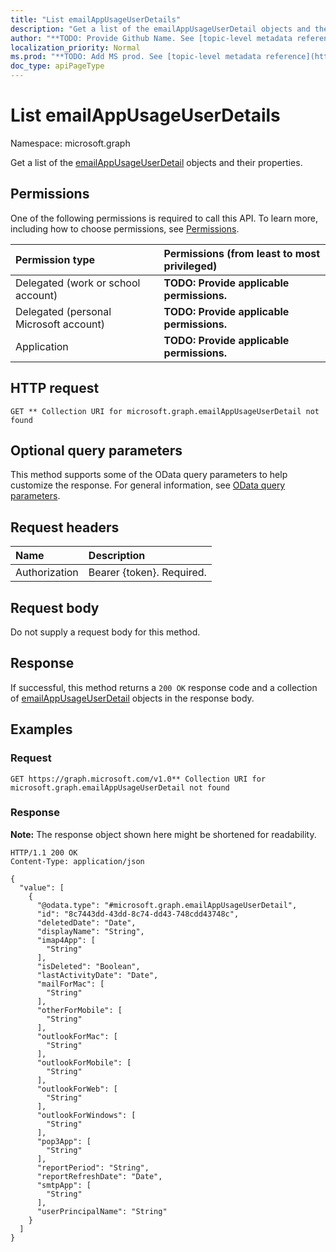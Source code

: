 ```yaml
---
title: "List emailAppUsageUserDetails"
description: "Get a list of the emailAppUsageUserDetail objects and their properties."
author: "**TODO: Provide Github Name. See [topic-level metadata reference](https://msgo.azurewebsites.net/add/document/guidelines/metadata.html#topic-level-metadata)**"
localization_priority: Normal
ms.prod: "**TODO: Add MS prod. See [topic-level metadata reference](https://msgo.azurewebsites.net/add/document/guidelines/metadata.html#topic-level-metadata)**"
doc_type: apiPageType
---
```


# List emailAppUsageUserDetails
Namespace: microsoft.graph



Get a list of the [emailAppUsageUserDetail](../resources/emailappusageuserdetail.md) objects and their properties.

## Permissions
One of the following permissions is required to call this API. To learn more, including how to choose permissions, see [Permissions](/graph/permissions-reference).

|Permission type|Permissions (from least to most privileged)|
|:---|:---|
|Delegated (work or school account)|**TODO: Provide applicable permissions.**|
|Delegated (personal Microsoft account)|**TODO: Provide applicable permissions.**|
|Application|**TODO: Provide applicable permissions.**|

## HTTP request

<!-- {
  "blockType": "ignored"
}
-->
``` http
GET ** Collection URI for microsoft.graph.emailAppUsageUserDetail not found
```

## Optional query parameters
This method supports some of the OData query parameters to help customize the response. For general information, see [OData query parameters](/graph/query-parameters).

## Request headers
|Name|Description|
|:---|:---|
|Authorization|Bearer {token}. Required.|

## Request body
Do not supply a request body for this method.

## Response

If successful, this method returns a `200 OK` response code and a collection of [emailAppUsageUserDetail](../resources/emailappusageuserdetail.md) objects in the response body.

## Examples

### Request
<!-- {
  "blockType": "request",
  "name": "list_emailappusageuserdetail"
}
-->
``` http
GET https://graph.microsoft.com/v1.0** Collection URI for microsoft.graph.emailAppUsageUserDetail not found
```


### Response
**Note:** The response object shown here might be shortened for readability.
<!-- {
  "blockType": "response",
  "truncated": true,
  "@odata.type": "Collection(microsoft.graph.emailAppUsageUserDetail)"
}
-->
``` http
HTTP/1.1 200 OK
Content-Type: application/json

{
  "value": [
    {
      "@odata.type": "#microsoft.graph.emailAppUsageUserDetail",
      "id": "8c7443dd-43dd-8c74-dd43-748cdd43748c",
      "deletedDate": "Date",
      "displayName": "String",
      "imap4App": [
        "String"
      ],
      "isDeleted": "Boolean",
      "lastActivityDate": "Date",
      "mailForMac": [
        "String"
      ],
      "otherForMobile": [
        "String"
      ],
      "outlookForMac": [
        "String"
      ],
      "outlookForMobile": [
        "String"
      ],
      "outlookForWeb": [
        "String"
      ],
      "outlookForWindows": [
        "String"
      ],
      "pop3App": [
        "String"
      ],
      "reportPeriod": "String",
      "reportRefreshDate": "Date",
      "smtpApp": [
        "String"
      ],
      "userPrincipalName": "String"
    }
  ]
}
```

